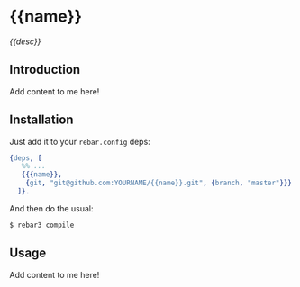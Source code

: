 # {{name}}

*{{desc}}*


## Introduction

Add content to me here!


## Installation

Just add it to your ``rebar.config`` deps:

```erlang
{deps, [
   %% ...
   {{{name}},
    {git, "git@github.com:YOURNAME/{{name}}.git", {branch, "master"}}}
  ]}.
```

And then do the usual:

```bash
$ rebar3 compile
```


## Usage

Add content to me here!
